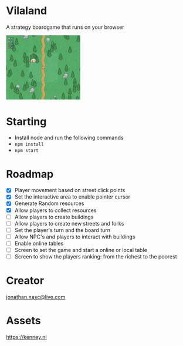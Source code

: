 # Vilaland
A strategy boardgame that runs on your browser

<img src="assets/sample.png" alt="Sample" width="40%" height="40%" />

# Starting
- Install node and run the following commands
- `npm install`
- `npm start`

# Roadmap
- [X] Player movement based on street click points
- [X] Set the interactive area to enable pointer cursor
- [X] Generate Random resources
- [X] Allow players to collect resources
- [ ] Allow players to create buildings
- [ ] Allow players to create new streets and forks
- [ ] Set the player's turn and the board turn
- [ ] Allow NPC's and players to interact with buildings
- [ ] Enable online tables
- [ ] Screen to set the game and start a online or local table
- [ ] Screen to show the players ranking: from the richest to the poorest

# Creator
jonathan.nasc@live.com

# Assets
https://kenney.nl
